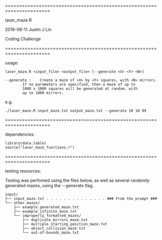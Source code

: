 ======================================================================

laser_maze.R

2018-08-11 Justin J Lin

Coding Challenge

======================================================================

usage: 
```
laser_maze.R <input_file> <output_file> [--generate <X> <Y> <N>]

--generate :	Create a maze of <X> by <Y> squares, with <N> mirrors.
		If no parameters are specified, then a maze of up to 
		1000 x 1000 squares will be generated at random, with
		up to 1000 mirrors.
```
e.g.
```
./laser_maze.R input_maze.txt output_maze.txt --generate 10 10 99
```

======================================================================

dependencies:
```
library(data.table)
source("laser_maze_functions.r")
```
======================================================================

testing resources:

Testing was perfomed using the files below, as well as several
randomly generated mazes, using the --generate flag.
```
input/
├── input_maze.txt . . . . . . . . . . . . . . ### From the prompt ###
└── other_mazes/
    ├── example_generated_maze.txt
    ├── example_infinite_maze.txt
    └── improperly_formatted_mazes/
        ├── duplicate_mirrors_maze.txt
        ├── multiple_starting_position_maze.txt
        ├── object_collision_maze.txt
        └── out-of-bounds_maze.txt
```
